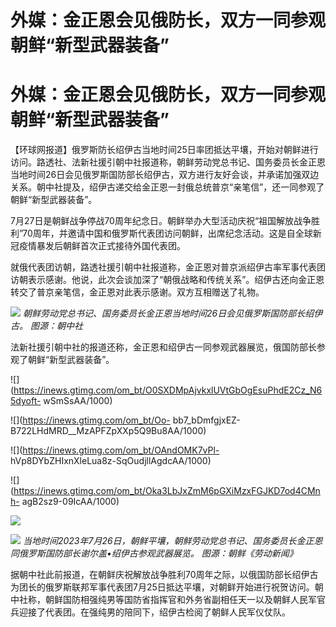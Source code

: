 # 外媒：金正恩会见俄防长，双方一同参观朝鲜“新型武器装备”

# 外媒：金正恩会见俄防长，双方一同参观朝鲜“新型武器装备”

【环球网报道】俄罗斯防长绍伊古当地时间25日率团抵达平壤，开始对朝鲜进行访问。路透社、法新社援引朝中社报道称，朝鲜劳动党总书记、国务委员长金正恩当地时间26日会见俄罗斯国防部长绍伊古，双方进行友好会谈，并承诺加强双边关系。朝中社提及，绍伊古递交给金正恩一封俄总统普京“亲笔信”，还一同参观了朝鲜“新型武器装备”。

7月27日是朝鲜战争停战70周年纪念日。朝鲜举办大型活动庆祝“祖国解放战争胜利”70周年，并邀请中国和俄罗斯代表团访问朝鲜，出席纪念活动。这是自全球新冠疫情暴发后朝鲜首次正式接待外国代表团。

就俄代表团访朝，路透社援引朝中社报道称，金正恩对普京派绍伊古率军事代表团访朝表示感谢。他说，此次会谈加深了“朝俄战略和传统关系”。绍伊古还向金正恩转交了普京亲笔信，金正恩对此表示感谢。双方互相赠送了礼物。

![](https://inews.gtimg.com/om_bt/Opj7tcbc5khpnINXcGuSe3vT5Ho1mqMavq0jTpo6vkxJYAA/1000)
_朝鲜劳动党总书记、国务委员长金正恩当地时间26日会见俄罗斯国防部长绍伊古。 图源：朝中社_

法新社援引朝中社的报道还称，金正恩和绍伊古一同参观武器展览，俄国防部长参观了朝鲜“新型武器装备”。

![](https://inews.gtimg.com/om_bt/O0SXDMpAjvkxlUVtGbOgEsuPhdE2Cz_N65dyoft-
wSmSsAA/1000)

![](https://inews.gtimg.com/om_bt/Oo-
bb7_bDmfgjxEZ-B722LHdMRD__MzAPFZpXXp5Q9Bu8AA/1000)

![](https://inews.gtimg.com/om_bt/OAndOMK7vPl-
hVp8DYbZHIxnXleLua8z-SqOudjllAgdcAA/1000)

![](https://inews.gtimg.com/om_bt/Oka3LbJxZmM6pGXiMzxFGJKD7od4CMnh-
agB2sz9-09IcAA/1000)

![](https://inews.gtimg.com/om_bt/OgWlee5lhcsJCI_1jxsLlGrjdsL28OQ-S1y8phiDBLSucAA/1000)

![](https://inews.gtimg.com/om_bt/OYLUpt1-fpw8RjFbJF32xkATOFhEYcXNhcmE6BKMJm60kAA/1000)
_当地时间2023年7月26日，朝鲜平壤，朝鲜劳动党总书记、国务委员长金正恩同俄罗斯国防部长谢尔盖•绍伊古参观武器展览。 图源：朝鲜《劳动新闻》_

据朝中社此前报道，在朝鲜庆祝解放战争胜利70周年之际，以俄国防部长绍伊古为团长的俄罗斯联邦军事代表团7月25日抵达平壤，对朝鲜开始进行祝贺访问。朝中社称，朝鲜国防相强纯男等国防省指挥官和外务省副相任天一以及朝鲜人民军官兵迎接了代表团。在强纯男的陪同下，绍伊古检阅了朝鲜人民军仪仗队。

